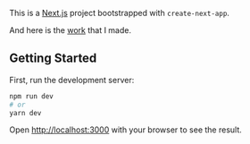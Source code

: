 This is a [Next.js](https://nextjs.org/) project bootstrapped with `create-next-app`.

And here is the [work](https://nextjs-homepage.vercel.app/) that I made.

## Getting Started

First, run the development server:

```bash
npm run dev
# or
yarn dev
```

Open [http://localhost:3000](http://localhost:3000) with your browser to see the result.
